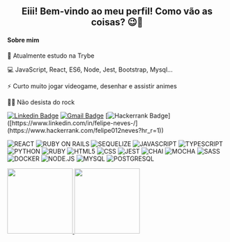 <h2 align="center">Eiii! Bem-vindo ao meu perfil! Como vão as coisas? 😉👋</h2>

#### Sobre mim

🚀  Atualmente estudo na Trybe

💻  JavaScript, React, ES6, Node, Jest, Bootstrap, Mysql...

⚡  Curto muito jogar videogame, desenhar e assistir animes

🤘🏽  Não desista do rock

[![Linkedin Badge](https://img.shields.io/badge/-Felipe%20Neves-6633cc?style=flat-square&logo=Linkedin&logoColor=white&link=https://www.linkedin.com/in/felipe-neves/)](https://www.linkedin.com/in/felipe-neves-/) 
[![Gmail Badge](https://img.shields.io/badge/-fneves.dev@gmail.com-6633cc?style=flat-square&logo=Gmail&logoColor=white&link=mailto:fneves.dev@gmail.com)](fneves.dev@gmail.com)
[![Hackerrank Badge](https://img.shields.io/badge/-Felipe%20Neves-6633cc?style=flat-square&logo=Hackerrank&logoColor=white&link=[https://www.linkedin.com/in/felipe-neves/](https://www.hackerrank.com/felipe012neves?hr_r=1))]([https://www.linkedin.com/in/felipe-neves-/](https://www.hackerrank.com/felipe012neves?hr_r=1)) 

<p align="left">
  <img src="https://img.shields.io/badge/React-20232A?style=for-the-badge&logo=react&logoColor=61DAFB" alt="REACT" />
  <img src="https://img.shields.io/badge/RubyOnRails-CC0000?style=for-the-badge&logo=ruby-on-rails&logoColor=white" alt="RUBY ON RAILS" />
  <img src="https://img.shields.io/badge/Sequelize-222222?style=for-the-badge&logo=sequelize&logoColor=468DB6" alt="SEQUELIZE" />
  <img src="https://img.shields.io/badge/JavaScript-323330?style=for-the-badge&logo=javascript&logoColor=F7DF1E" alt="JAVASCRIPT"/>
  <img src="https://img.shields.io/badge/TypeScript-3178C6?style=for-the-badge&logo=typescript&logoColor=white" alt="TYPESCRIPT"/>
  <img src="https://img.shields.io/badge/Python-3776AB?style=for-the-badge&logo=python&logoColor=white" alt="PYTHON"/>
  <img src="https://img.shields.io/badge/Ruby-CC342D?style=for-the-badge&logo=ruby&logoColor=white" alt="RUBY"/>
  <img src="https://img.shields.io/badge/HTML5-E34F26?style=for-the-badge&logo=html5&logoColor=white" alt="HTML5" />
  <img src="https://img.shields.io/badge/CSS3-1572B6?style=for-the-badge&logo=css3&logoColor=white" alt="CSS" />
  <img src="https://img.shields.io/badge/Jest-C21325?style=for-the-badge&logo=jest&logoColor=white" alt="JEST" />
  <img src="https://img.shields.io/badge/Chai-A30701?style=for-the-badge&logo=chai&logoColor=white" alt="CHAI" />
  <img src="https://img.shields.io/badge/Mocha-8D6748?style=for-the-badge&logo=mocha&logoColor=white" alt="MOCHA" />
  <img src="https://img.shields.io/badge/Sass-CC6699?style=for-the-badge&logo=sass&logoColor=white" alt="SASS" />
  <img src="https://img.shields.io/badge/Docker-2496ED?style=for-the-badge&logo=docker&logoColor=white" alt="DOCKER" />
  <img src="https://img.shields.io/badge/Nodejs-339933?style=for-the-badge&logo=node.js&logoColor=white" alt="NODE.JS" />
  <img src="https://img.shields.io/badge/Mysql-4479A1?style=for-the-badge&logo=mysql&logoColor=white" alt="MYSQL" />
  <img src="https://img.shields.io/badge/Postgresql-4169E1?style=for-the-badge&logo=postgresql&logoColor=white" alt="POSTGRESQL" />
</p>

<div align="left">
  <a href="https://github.com/FelipeNevess">
  <img height="150em" src="https://github-readme-stats.vercel.app/api?username=FelipeNevess&show_icons=true&theme=dark&include_all_commits=true&count_private=true"/>
  <img height="150em" src="https://github-readme-stats.vercel.app/api/top-langs/?username=FelipeNevess&layout=compact&langs_count=7&theme=dark"/>
</div>
